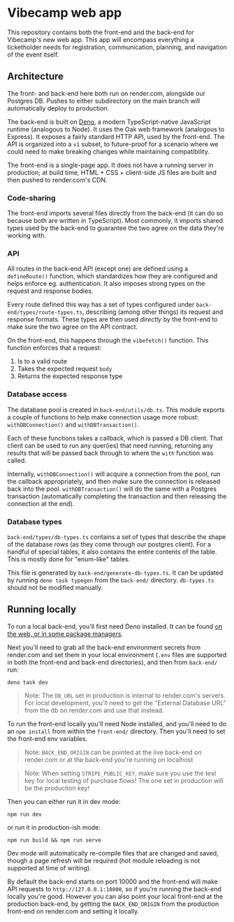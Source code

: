 
# Vibecamp web app

This repository contains both the front-end and the back-end for Vibecamp's new web app. This app will encompass everything a ticketholder needs for registration, communication, planning, and navigation of the event itself.

## Architecture

The front- and back-end here both run on render.com, alongside our Postgres DB. Pushes to either subdirectory on the main branch will automatically deploy to production.

The back-end is built on [Deno](https://deno.land), a modern TypeScript-native JavaScript runtime (analogous to Node). It uses the Oak web framework (analogous to Express). It exposes a fairly standard HTTP API, used by the front-end. The API is organized into a `v1` subset, to future-proof for a scenario where we could need to make breaking changes while maintaining compatibility.

The front-end is a single-page app. It does not have a running server in production; at build time, HTML + CSS + client-side JS files are built and then pushed to render.com's CDN.

### Code-sharing

The front-end imports several files directly from the back-end (it can do so because both are written in TypeScript). Most commonly, it imports shared types used by the back-end to guarantee the two agree on the data they're working with.

### API

All routes in the back-end API (except one) are defined using a `defineRoute()` function, which standardizes how they are configured and helps enforce eg. authentication. It also imposes strong types on the request and response bodies.

Every route defined this way has a set of types configured under `back-end/types/route-types.ts`, describing (among other things) its request and response formats. These types are then used *directly* by the front-end to make sure the two agree on the API contract.

On the front-end, this happens through the `vibefetch()` function. This function enforces that a request:
1. Is to a valid route
2. Takes the expected request `body`
3. Returns the expected response type

### Database access

The database pool is created in `back-end/utils/db.ts`. This module exports a couple of functions to help make connection usage more robust: `withDBConnection()` and `withDBTransaction()`.

Each of these functions takes a callback, which is passed a DB client. That client can be used to run any quer(ies) that need running, returning any results that will be passed back through to where the `with` function was called.

Internally, `withDBConnection()` will acquire a connection from the pool, run the callback appropriately, and then make sure the connection is released back into the pool. `withDBTransaction()` will do the same with a Postgres transaction (automatically completing the transaction and then releasing the connection at the end).

### Database types

`back-end/types/db-types.ts` contains a set of types that describe the shape of the database rows (as they come through our postgres client). For a handful of special tables, it also contains the entire contents of the table. This is mostly done for "enum-like" tables.

This file is generated by `back-end/generate-db-types.ts`. It can be updated by running `deno task typegen` from the `back-end/` directory. `db-types.ts` should not be modified manually.

## Running locally

To run a local back-end, you'll first need Deno installed. It can be found [on the web, or in some package managers](https://deno.land/manual/getting_started/installation).

Next you'll need to grab all the back-end environment secrets from render.com and set them in your local environment (`.env` files are supported in both the front-end and back-end directories), and then from `back-end/` run:
```
deno task dev
```

> Note: The `DB_URL` set in production is internal to render.com's servers. For local development, you'll need to get the "External Database URL" from the db on render.com and use that instead.

To run the front-end locally you'll need Node installed, and you'll need to do an `npm install` from within the `front-end/` directory. Then you'll need to set the front-end env variables.

> Note: `BACK_END_ORIGIN` can be pointed at the live back-end on render.com or at the back-end you're running on localhost

> Note: When setting `STRIPE_PUBLIC_KEY`, make sure you use the test key for local testing of purchase flows! The one set in production will be the production key!

Then you can either run it in dev mode:
```
npm run dev
```
or run it in production-ish mode:
```
npm run build && npm run serve
```
Dev mode will automatically re-compile files that are changed and saved, though a page refresh will be required (hot module reloading is not supported at time of writing).

By default the back-end starts on port 10000 and the front-end will make API requests to `http://127.0.0.1:10000`, so if you're running the back-end locally you're good. However you can also point your local front-end at the production back-end, by getting the `BACK_END_ORIGIN` from the production front-end on render.com and setting it locally.